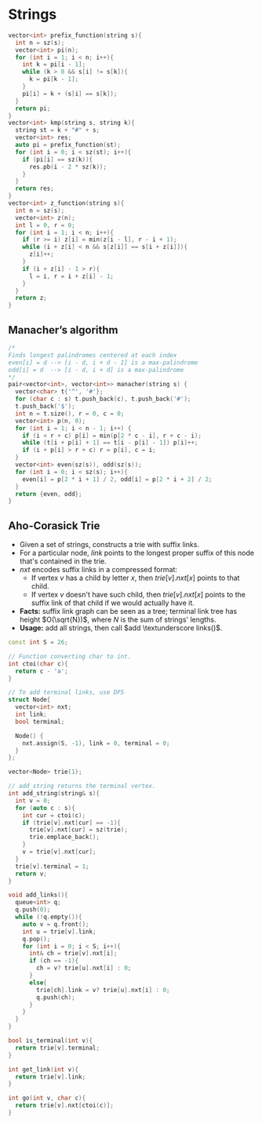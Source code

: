 # Strings

```cpp
vector<int> prefix_function(string s){
  int n = sz(s);
  vector<int> pi(n);
  for (int i = 1; i < n; i++){
    int k = pi[i - 1];
    while (k > 0 && s[i] != s[k]){
      k = pi[k - 1];
    }
    pi[i] = k + (s[i] == s[k]);
  }
  return pi;
}
vector<int> kmp(string s, string k){
  string st = k + "#" + s;
  vector<int> res;
  auto pi = prefix_function(st);
  for (int i = 0; i < sz(st); i++){
    if (pi[i] == sz(k)){
      res.pb(i - 2 * sz(k));
    }
  }
  return res;
}
vector<int> z_function(string s){
  int n = sz(s);
  vector<int> z(n);
  int l = 0, r = 0;
  for (int i = 1; i < n; i++){
    if (r >= i) z[i] = min(z[i - l], r - i + 1);
    while (i + z[i] < n && s[z[i]] == s[i + z[i]]){
      z[i]++;
    }
    if (i + z[i] - 1 > r){
      l = i, r = i + z[i] - 1;
    }
  }
  return z;
}
```
## Manacher’s algorithm
```cpp
/*
Finds longest palindromes centered at each index
even[i] = d --> [i - d, i + d - 1] is a max-palindrome
odd[i] = d  --> [i - d, i + d] is a max-palindrome
*/
pair<vector<int>, vector<int>> manacher(string s) {
  vector<char> t{'^', '#'};
  for (char c : s) t.push_back(c), t.push_back('#');
  t.push_back('$');
  int n = t.size(), r = 0, c = 0;
  vector<int> p(n, 0);
  for (int i = 1; i < n - 1; i++) {
    if (i < r + c) p[i] = min(p[2 * c - i], r + c - i);
    while (t[i + p[i] + 1] == t[i - p[i] - 1]) p[i]++;
    if (i + p[i] > r + c) r = p[i], c = i;
  }
  vector<int> even(sz(s)), odd(sz(s));
  for (int i = 0; i < sz(s); i++){
    even[i] = p[2 * i + 1] / 2, odd[i] = p[2 * i + 2] / 2;
  }
  return {even, odd};
}
```
## Aho-Corasick Trie
+ Given a set of strings, constructs a trie with suffix links.
+ For a particular node, $link$ points to the longest proper suffix of this node that's contained in the trie.
+ $nxt$ encodes suffix links in a compressed format:
  + If vertex $v$ has a child by letter $x$, then $trie[v].nxt[x]$ points to that child.
  + If vertex $v$ doesn't have such child, then $trie[v].nxt[x]$ points to the suffix link of that child if we would actually have it.
+ **Facts:** suffix link graph can be seen as a tree; terminal link tree has height $O(\sqrt{N})$, where $N$ is the sum of strings' lengths.
+ **Usage:** add all strings, then call $add \textunderscore links()$.
```cpp
const int S = 26;

// Function converting char to int.
int ctoi(char c){
  return c - 'a';
}

// To add terminal links, use DFS
struct Node{
  vector<int> nxt;
  int link;
  bool terminal;

  Node() {
    nxt.assign(S, -1), link = 0, terminal = 0;
  }
};

vector<Node> trie(1);

// add_string returns the terminal vertex.
int add_string(string& s){
  int v = 0;
  for (auto c : s){
    int cur = ctoi(c);
    if (trie[v].nxt[cur] == -1){
      trie[v].nxt[cur] = sz(trie);
      trie.emplace_back();
    }
    v = trie[v].nxt[cur];
  }
  trie[v].terminal = 1;
  return v;
}

void add_links(){
  queue<int> q;
  q.push(0);
  while (!q.empty()){
    auto v = q.front();
    int u = trie[v].link;
    q.pop();
    for (int i = 0; i < S; i++){
      int& ch = trie[v].nxt[i];
      if (ch == -1){
        ch = v? trie[u].nxt[i] : 0;
      }
      else{
        trie[ch].link = v? trie[u].nxt[i] : 0;
        q.push(ch);
      }
    }
  }
}

bool is_terminal(int v){
  return trie[v].terminal;
}

int get_link(int v){
  return trie[v].link;
}

int go(int v, char c){
  return trie[v].nxt[ctoi(c)];
}
```
